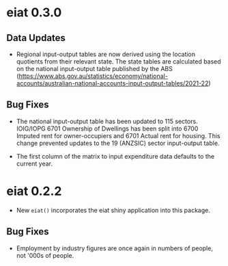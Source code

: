 # eiat 0.3.0

## Data Updates

* Regional input-output tables are now derived using the location quotients from their relevant state. The state tables are calculated based on the national input-output table published by the ABS (https://www.abs.gov.au/statistics/economy/national-accounts/australian-national-accounts-input-output-tables/2021-22)

## Bug Fixes

* The national input-output table has been updated to 115 sectors. IOIG/IOPG 6701 Ownership of Dwellings has been split into 6700 Imputed rent for owner-occupiers and 6701 Actual rent for housing. This change prevented updates to the 19 (ANZSIC) sector input-output table. 

* The first column of the matrix to input expenditure data defaults to the current year. 


# eiat 0.2.2

* New `eiat()` incorporates the eiat shiny application into this package. 

## Bug Fixes

* Employment by industry figures are once again in numbers of people, not '000s of people. 
